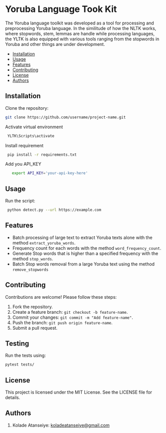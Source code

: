 # Yoruba Language Took Kit

The Yoruba language toolkit was developed as a tool for processing and preprocessing Yoruba language.
In the similitude of how the NLTK works, where stopwords, stem, lemmas are handle while processing languages, the YLTK is also equipped with various tools ranging from the stopwords in Yoruba and other things are under development.

- [Installation](#installation)
- [Usage](#usage)
- [Features](#features)
- [Contributing](#contributing)
- [License](#license)
- [Authors](#authors)

## Installation
Clone the repository:
   ```bash
   git clone https://github.com/username/project-name.git
   ```
Activate virtual environment
   ```bash
    YLTK\Scripts\activate
   ```
Install requirement
   ```bash
    pip install -r requirements.txt
   ```

Add you API_KEY
```bash
   export API_KEY='your-api-key-here'
   ```

## Usage
Run the script:
   ```bash
    python detect.py --url https://example.com
   ```

## Features
- Batch processing of large text to extract Yoruba texts alone with the method `extract_yoruba_words`.
- Frequency count for each words with the method `word_frequency_count`.
- Generate Stop words that is higher than a specified frequency with the method `stop_words`.
- Batch Stop words removal from a large Yoruba text using the method `remove_stopwords`

## Contributing
Contributions are welcome! Please follow these steps:
1. Fork the repository.
2. Create a feature branch: `git checkout -b feature-name`.
3. Commit your changes: `git commit -m "Add feature-name"`.
4. Push the branch: `git push origin feature-name`.
5. Submit a pull request.

## Testing
Run the tests using:
   ```bash
   pytest tests/
   ```

## License
This project is licensed under the MIT License. See the LICENSE file for details.

## Authors
1. Kolade Atanseiye: koladeatanseiye@gmail.com
